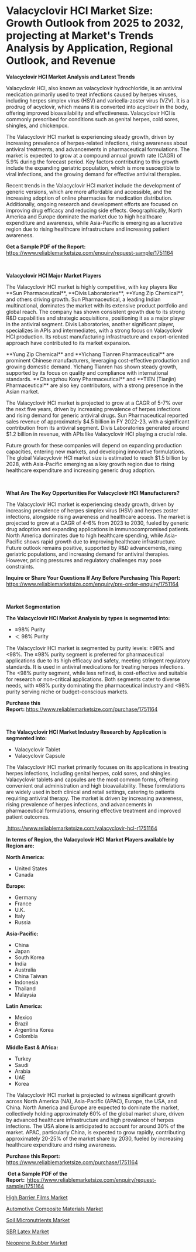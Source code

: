 <p><h1>Valacyclovir HCl Market Size: Growth Outlook from 2025 to 2032, projecting at Market's Trends Analysis by Application, Regional Outlook, and Revenue</h1></p><p><strong>Valacyclovir HCl Market Analysis and Latest Trends</strong></p>
<p><p>Valacyclovir HCl, also known as valacyclovir hydrochloride, is an antiviral medication primarily used to treat infections caused by herpes viruses, including herpes simplex virus (HSV) and varicella-zoster virus (VZV). It is a prodrug of acyclovir, which means it is converted into acyclovir in the body, offering improved bioavailability and effectiveness. Valacyclovir HCl is commonly prescribed for conditions such as genital herpes, cold sores, shingles, and chickenpox.</p><p>The Valacyclovir HCl market is experiencing steady growth, driven by increasing prevalence of herpes-related infections, rising awareness about antiviral treatments, and advancements in pharmaceutical formulations. The market is expected to grow at a compound annual growth rate (CAGR) of 5.9% during the forecast period. Key factors contributing to this growth include the expanding geriatric population, which is more susceptible to viral infections, and the growing demand for effective antiviral therapies.</p><p>Recent trends in the Valacyclovir HCl market include the development of generic versions, which are more affordable and accessible, and the increasing adoption of online pharmacies for medication distribution. Additionally, ongoing research and development efforts are focused on improving drug efficacy and reducing side effects. Geographically, North America and Europe dominate the market due to high healthcare expenditure and awareness, while Asia-Pacific is emerging as a lucrative region due to rising healthcare infrastructure and increasing patient awareness.</p></p>
<p><strong>Get a Sample PDF of the Report:&nbsp;</strong> <a href="https://www.reliablemarketsize.com/enquiry/request-sample/1751164?utm_campaign=1901&utm_medium=2&utm_source=Github&utm_content=ia&utm_term=26012025&utm_id=valacyclovir-hcl">https://www.reliablemarketsize.com/enquiry/request-sample/1751164</a></p>
<p>&nbsp;</p>
<p><strong>Valacyclovir HCl Major Market Players</strong></p>
<p><p>The Valacyclovir HCl market is highly competitive, with key players like **Sun Pharmaceutical**, **Divis Laboratories**, **Yung Zip Chemical**, and others driving growth. Sun Pharmaceutical, a leading Indian multinational, dominates the market with its extensive product portfolio and global reach. The company has shown consistent growth due to its strong R&D capabilities and strategic acquisitions, positioning it as a major player in the antiviral segment. Divis Laboratories, another significant player, specializes in APIs and intermediates, with a strong focus on Valacyclovir HCl production. Its robust manufacturing infrastructure and export-oriented approach have contributed to its market expansion.</p><p>**Yung Zip Chemical** and **Yichang Tianren Pharmaceutical** are prominent Chinese manufacturers, leveraging cost-effective production and growing domestic demand. Yichang Tianren has shown steady growth, supported by its focus on quality and compliance with international standards. **Changzhou Kony Pharmaceutical** and **TIEN (Tianjin) Pharmaceutical** are also key contributors, with a strong presence in the Asian market.</p><p>The Valacyclovir HCl market is projected to grow at a CAGR of 5-7% over the next five years, driven by increasing prevalence of herpes infections and rising demand for generic antiviral drugs. Sun Pharmaceutical reported sales revenue of approximately $4.5 billion in FY 2022-23, with a significant contribution from its antiviral segment. Divis Laboratories generated around $1.2 billion in revenue, with APIs like Valacyclovir HCl playing a crucial role.</p><p>Future growth for these companies will depend on expanding production capacities, entering new markets, and developing innovative formulations. The global Valacyclovir HCl market size is estimated to reach $1.5 billion by 2028, with Asia-Pacific emerging as a key growth region due to rising healthcare expenditure and increasing generic drug adoption.</p></p>
<p>&nbsp;</p>
<p><strong>What Are The Key Opportunities For Valacyclovir HCl Manufacturers?</strong></p>
<p><p>The Valacyclovir HCl market is experiencing steady growth, driven by increasing prevalence of herpes simplex virus (HSV) and herpes zoster infections, alongside rising awareness and healthcare access. The market is projected to grow at a CAGR of 4-6% from 2023 to 2030, fueled by generic drug adoption and expanding applications in immunocompromised patients. North America dominates due to high healthcare spending, while Asia-Pacific shows rapid growth due to improving healthcare infrastructure. Future outlook remains positive, supported by R&D advancements, rising geriatric populations, and increasing demand for antiviral therapies. However, pricing pressures and regulatory challenges may pose constraints.</p></p>
<p><strong>Inquire or Share Your Questions If Any Before Purchasing This Report:</strong> <a href="https://www.reliablemarketsize.com/enquiry/pre-order-enquiry/1751164?utm_campaign=1901&utm_medium=2&utm_source=Github&utm_content=ia&utm_term=26012025&utm_id=valacyclovir-hcl">https://www.reliablemarketsize.com/enquiry/pre-order-enquiry/1751164</a></p>
<p>&nbsp;</p>
<p><strong>Market Segmentation</strong></p>
<p><strong>The Valacyclovir HCl Market Analysis by types is segmented into:</strong></p>
<p><ul><li>≥98% Purity</li><li>＜ 98% Purity</li></ul></p>
<p><p>The Valacyclovir HCl market is segmented by purity levels: ≥98% and <98%. The ≥98% purity segment is preferred for pharmaceutical applications due to its high efficacy and safety, meeting stringent regulatory standards. It is used in antiviral medications for treating herpes infections. The <98% purity segment, while less refined, is cost-effective and suitable for research or non-critical applications. Both segments cater to diverse needs, with ≥98% purity dominating the pharmaceutical industry and <98% purity serving niche or budget-conscious markets.</p></p>
<p><strong>Purchase this Report:&nbsp;</strong><a href="https://www.reliablemarketsize.com/purchase/1751164?utm_campaign=1901&utm_medium=2&utm_source=Github&utm_content=ia&utm_term=26012025&utm_id=valacyclovir-hcl">https://www.reliablemarketsize.com/purchase/1751164</a></p>
<p>&nbsp;</p>
<p><strong>The Valacyclovir HCl Market Industry Research by Application is segmented into:</strong></p>
<p><ul><li>Valacyclovir Tablet</li><li>Valacyclovir Capsule</li></ul></p>
<p><p>The Valacyclovir HCl market primarily focuses on its applications in treating herpes infections, including genital herpes, cold sores, and shingles. Valacyclovir tablets and capsules are the most common forms, offering convenient oral administration and high bioavailability. These formulations are widely used in both clinical and retail settings, catering to patients requiring antiviral therapy. The market is driven by increasing awareness, rising prevalence of herpes infections, and advancements in pharmaceutical formulations, ensuring effective treatment and improved patient outcomes.</p></p>
<p><a href="https://www.reliablemarketsize.com/valacyclovir-hcl-r1751164?utm_campaign=1901&utm_medium=2&utm_source=Github&utm_content=ia&utm_term=26012025&utm_id=valacyclovir-hcl">&nbsp;https://www.reliablemarketsize.com/valacyclovir-hcl-r1751164</a></p>
<p><strong>In terms of Region, the Valacyclovir HCl Market Players available by Region are:</strong></p>
<p>
    <p> <strong> North America: </strong>
        <ul>
            <li>United States</li>
            <li>Canada</li>
        </ul>
        </p> 
    <p> <strong> Europe: </strong>
        <ul>
            <li>Germany</li>
            <li>France</li>
            <li>U.K.</li>
            <li>Italy</li>
            <li>Russia</li>
        </ul>
        </p> 
    <p> <strong> Asia-Pacific: </strong>
        <ul>
            <li>China</li>
            <li>Japan</li>
            <li>South Korea</li>
            <li>India</li>
            <li>Australia</li>
            <li>China Taiwan</li>
            <li>Indonesia</li>
            <li>Thailand</li>
            <li>Malaysia</li>
        </ul>
        </p> 
    <p> <strong> Latin America: </strong>
        <ul>
            <li>Mexico</li>
            <li>Brazil</li>
            <li>Argentina Korea</li>
            <li>Colombia</li>
        </ul>
        </p> 
    <p> <strong> Middle East & Africa: </strong>
        <ul>
            <li>Turkey</li>
            <li>Saudi</li>
            <li>Arabia</li>
            <li>UAE</li>
            <li>Korea</li>
        </ul>
    </p>
    </p>
<p><p>The Valacyclovir HCl market is projected to witness significant growth across North America (NA), Asia-Pacific (APAC), Europe, the USA, and China. North America and Europe are expected to dominate the market, collectively holding approximately 60% of the global market share, driven by advanced healthcare infrastructure and high prevalence of herpes infections. The USA alone is anticipated to account for around 30% of the market. APAC, particularly China, is expected to grow rapidly, contributing approximately 20-25% of the market share by 2030, fueled by increasing healthcare expenditure and rising awareness.</p></p>
<p><strong>Purchase this Report: </strong><a href="https://www.reliablemarketsize.com/purchase/1751164?utm_campaign=1901&utm_medium=2&utm_source=Github&utm_content=ia&utm_term=26012025&utm_id=valacyclovir-hcl">https://www.reliablemarketsize.com/purchase/1751164</a></p>
<p>&nbsp;<strong>Get a Sample PDF of the Report:&nbsp;&nbsp;</strong><a href="https://www.reliablemarketsize.com/enquiry/request-sample/1751164?utm_campaign=1901&utm_medium=2&utm_source=Github&utm_content=ia&utm_term=26012025&utm_id=valacyclovir-hcl">https://www.reliablemarketsize.com/enquiry/request-sample/1751164</a></p>
<p><strong></strong></p>
<p><p><a href="https://github.com/delindacallegari68/Market-Research-Report-List-1/blob/main/high-barrier-films-market.md?utm_campaign=1901&utm_medium=2&utm_source=Github&utm_content=ia&utm_term=26012025&utm_id=valacyclovir-hcl">High Barrier Films Market</a></p><p><a href="https://github.com/klindsey95/Market-Research-Report-List-1/blob/main/automotive-composite-materials-market.md?utm_campaign=1901&utm_medium=2&utm_source=Github&utm_content=ia&utm_term=26012025&utm_id=valacyclovir-hcl">Automotive Composite Materials Market</a></p><p><a href="https://github.com/yazminwollma30/Market-Research-Report-List-1/blob/main/soil-micronutrients-market.md?utm_campaign=1901&utm_medium=2&utm_source=Github&utm_content=ia&utm_term=26012025&utm_id=valacyclovir-hcl">Soil Micronutrients Market</a></p><p><a href="https://github.com/santosh758595/Market-Research-Report-List-6/blob/main/sbr-latex-market.md?utm_campaign=1901&utm_medium=2&utm_source=Github&utm_content=ia&utm_term=26012025&utm_id=valacyclovir-hcl">SBR Latex Market</a></p><p><a href="https://github.com/steidmindy199393/Market-Research-Report-List-1/blob/main/neoprene-rubber-market.md?utm_campaign=1901&utm_medium=2&utm_source=Github&utm_content=ia&utm_term=26012025&utm_id=valacyclovir-hcl">Neoprene Rubber Market</a></p></p>